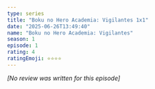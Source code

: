 ```yaml
---
type: series
title: "Boku no Hero Academia: Vigilantes 1x1"
date: "2025-06-26T13:49:40"
name: "Boku no Hero Academia: Vigilantes"
season: 1
episode: 1
rating: 4
ratingEmoji: ⭐️⭐️⭐️⭐️
---
```


*[No review was written for this episode]*
